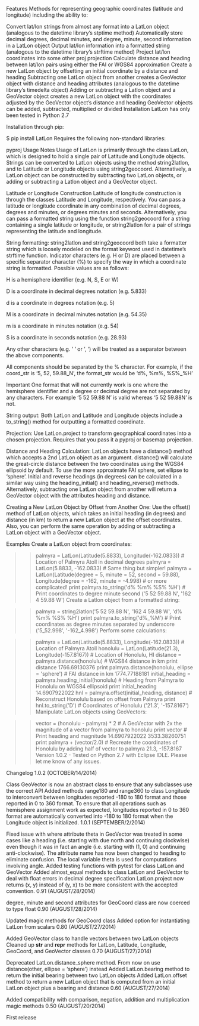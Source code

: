 Features
Methods for representing geographic coordinates (latitude and longitude) including the ability to:

Convert lat/lon strings from almost any format into a LatLon object (analogous to the datetime library’s stptime method)
Automatically store decimal degrees, decimal minutes, and degree, minute, second information in a LatLon object
Output lat/lon information into a formatted string (analogous to the datetime library’s strftime method)
Project lat/lon coordinates into some other proj projection
Calculate distance and heading between lat/lon pairs using either the FAI or WGS84 approximation
Create a new LatLon object by offsetting an initial coordinate by a distance and heading
Subtracting one LatLon object from another creates a GeoVector object with distance and heading attributes (analogous to the datetime library’s timedelta object)
Adding or subtracting a Latlon object and a GeoVector object creates a new LatLon object with the coordinates adjusted by the GeoVector object’s distance and heading
GeoVector objects can be added, subtracted, multiplied or divided
Installation
LatLon has only been tested in Python 2.7

Installation through pip:

$ pip install LatLon
Requires the following non-standard libraries:

pyproj
Usage Notes
Usage of LatLon is primarily through the class LatLon, which is designed to hold a single pair of Latitude and Longitude objects. Strings can be converted to LatLon objects using the method string2latlon, and to Latitude or Longitude objects using string2geocoord. Alternatively, a LatLon object can be constructed by subtracting two LatLon objects, or adding or subtracting a Latlon object and a GeoVector object.

Latitude or Longitude Construction
Latitude of longitude construction is through the classes Latitude and Longitude, respectively. You can pass a latitude or longitude coordinate in any combination of decimal degrees, degrees and minutes, or degrees minutes and seconds. Alternatively, you can pass a formatted string using the function string2geocoord for a string containing a single latitude or longitude, or string2latlon for a pair of strings representing the latitude and longitude.

String formatting:
string2latlon and string2geocoord both take a formatter string which is loosely modeled on the format keyword used in datetime’s strftime function. Indicator characters (e.g. H or D) are placed between a specific separator character (%) to specify the way in which a coordinate string is formatted. Possible values are as follows:

H is a hemisphere identifier (e.g. N, S, E or W)

D is a coordinate in decimal degrees notation (e.g. 5.833)

d is a coordinate in degrees notation (e.g. 5)

M is a coordinate in decimal minutes notation (e.g. 54.35)

m is a coordinate in minutes notation (e.g. 54)

S is a coordinate in seconds notation (e.g. 28.93)

Any other characters (e.g. ‘ ‘ or ‘, ‘) will be treated as a separator between the above components.

All components should be separated by the % character. For example, if the coord_str is ‘5, 52, 59.88_N’, the format_str would be ‘d%, %m%, %S%_%H’

Important
One format that will not currently work is one where the hemisphere identifier and a degree or decimal degree are not separated by any characters. For example ‘5 52 59.88 N’ is valid whereas ‘5 52 59.88N’ is not.

String output:
Both LatLon and Latitude and Longitude objects include a to_string() method for outputting a formatted coordinate.

Projection:
Use LatLon.project to transform geographical coordinates into a chosen projection. Requires that you pass it a pyproj or basemap projection.

Distance and Heading Calculation:
LatLon objects have a distance() method which accepts a 2nd LatLon object as an argument. distance() will calculate the great-circle distance between the two coordinates using the WGS84 ellipsoid by default. To use the more approximate FAI sphere, set ellipse to ‘sphere’. Initial and reverse headings (in degrees) can be calculated in a similar way using the heading_initial() and heading_reverse() methods. Alternatively, subtracting one LatLon object from another will return a GeoVector object with the attributes heading and distance.

Creating a New LatLon Object by Offset from Another One:
Use the offset() method of LatLon objects, which takes an initial heading (in degrees) and distance (in km) to return a new LatLon object at the offset coordinates. Also, you can perform the same operation by adding or subtracting a LatLon object with a GeoVector object.

Examples
Create a LatLon object from coordinates:

>> palmyra = LatLon(Latitude(5.8833), Longitude(-162.0833)) # Location of Palmyra Atoll in decimal degrees
>> palmyra = LatLon(5.8833, -162.0833) # Same thing but simpler!
>> palmyra = LatLon(Latitude(degree = 5, minute = 52, second = 59.88),
>>                  Longitude(degree = -162, minute = -4.998) # or more complicated!
>> print palmyra.to_string('d% %m% %S% %H') # Print coordinates to degree minute second
('5 52 59.88 N', '162 4 59.88 W')
Create a Latlon object from a formatted string:

>> palmyra = string2latlon('5 52 59.88 N', '162 4 59.88 W', 'd% %m% %S% %H')
>> print palmyra.to_string('d%_%M') # Print coordinates as degree minutes separated by underscore
('5_52.998', '-162_4.998')
Perform some calculations:

>> palmyra = LatLon(Latitude(5.8833), Longitude(-162.0833)) # Location of Palmyra Atoll
>> honolulu = LatLon(Latitude(21.3), Longitude(-157.8167)) # Location of Honolulu, HI
>> distance = palmyra.distance(honolulu) # WGS84 distance in km
>> print distance
1766.69130376
>> print palmyra.distance(honolulu, ellipse = 'sphere') # FAI distance in km
1774.77188181
>> initial_heading = palmyra.heading_initial(honolulu) # Heading from Palmyra to Honolulu on WGS84 ellipsoid
>> print initial_heading
14.6907922022
>> hnl = palmyra.offset(initial_heading, distance) # Reconstruct Honolulu based on offset from Palmyra
>> print hnl.to_string('D') # Coordinates of Honolulu
('21.3', '-157.8167')
Manipulate LatLon objects using GeoVectors:

>> vector = (honolulu - palmyra) * 2 # A GeoVector with 2x the magnitude of a vector from palmyra to honolulu
>> print vector # Print heading and magnitude
14.6907922022 3533.38260751
print palmyra + (vector/2.0) # Recreate the coordinates of Honolulu by adding half of vector to palmyra
21.3, -157.8167
Version
1.0.2 - Tested on Python 2.7 with Eclipse IDLE. Please let me know of any issues.

Changelog
1.0.2 (OCTOBER/14/2014)

Class GeoVector is now an abstract class to ensure that any subclasses use the correct API
Added methods range180 and range360 to class Longitude to interconvert between longitudes reported -180 to 180 format and those reported in 0 to 360 format. To ensure that all operations such as hemisphere assignment work as expected, longitudes reported in 0 to 360 format are automatically converted into -180 to 180 format when the Longitude object is initialized.
1.0.1 (SEPTEMBER/2/2014)

Fixed issue with where attribute theta in GeoVector was treated in some cases like a heading (i.e. starting with due north and continuing clockwise) even though it was in fact an angle (i.e. starting with (1, 0) and continuing anti-clockwise). The attribute name has now been changed to heading to eliminate confusion. The local variable theta is used for computations involving angle.
Added testing functions with pytest for class LatLon and GeoVector
Added almost_equal methods to class LatLon and GeoVector to deal with float errors in decimal degree specification
LatLon.project now returns (x, y) instead of (y, x) to be more consistent with the accepted convention.
0.91 (AUGUST/28/2014)

degree, minute and second attributes for GeoCoord class are now coerced to type float
0.90 (AUGUST/28/2014)

Updated magic methods for GeoCoord class
Added option for instantiating LatLon from scalars
0.80 (AUGUST/27/2014)

Added GeoVector class to handle vectors between two LatLon objects
Cleaned up __str__ and __repr__ methods for LatLon, Latitude, Longitude, GeoCoord, and GeoVector classes
0.70 (AUGUST/27/2014)

Deprecated LatLon.distance_sphere method. From now on use distance(other, ellipse = ‘sphere’) instead
Added LatLon.bearing method to return the initial bearing between two LatLon objects
Added LatLon.offset method to return a new LatLon object that is computed from an initial LatLon object plus a bearing and distance
0.60 (AUGUST/27/2014)

Added compatibility with comparison, negation, addition and multiplication magic methods
0.50 (AUGUST/20/2014)

First release